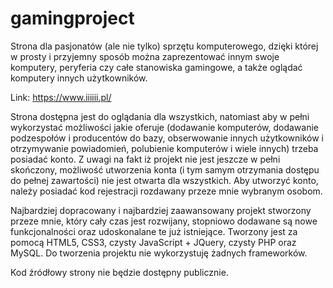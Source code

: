 # gamingproject
Strona dla pasjonatów (ale nie tylko) sprzętu komputerowego, dzięki której w prosty i przyjemny sposób można zaprezentować innym swoje komputery, peryferia czy całe stanowiska gamingowe, a także oglądać komputery innych użytkowników.

Link: https://www.iiiiii.pl/

Strona dostępna jest do oglądania dla wszystkich, natomiast aby w pełni wykorzystać możliwości jakie oferuje (dodawanie komputerów, dodawanie podzespołów i producentów do bazy, obserwowanie innych użytkowników i otrzymywanie powiadomień, polubienie komputerów i wiele innych) trzeba posiadać konto.
Z uwagi na fakt iż projekt nie jest jeszcze w pełni skończony, możliwość utworzenia konta (i tym samym otrzymania dostępu do pełnej zawartości) nie jest otwarta dla wszystkich. Aby utworzyć konto, należy posiadać kod rejestracji rozdawany przeze mnie wybranym osobom.

Najbardziej dopracowany i najbardziej zaawansowany projekt stworzony przeze mnie, który cały czas jest rozwijany, stopniowo dodawane są nowe funkcjonalności oraz udoskonalane te już istniejące. Tworzony jest za pomocą HTML5, CSS3, czysty JavaScript + JQuery, czysty PHP oraz MySQL. Do tworzenia projektu nie wykorzystuję żadnych frameworków.

Kod źródłowy strony nie będzie dostępny publicznie.
